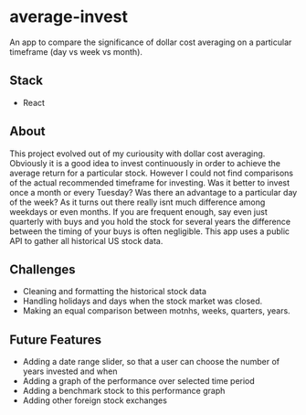 # average-invest

An app to compare the significance of dollar cost averaging on a particular timeframe (day vs week vs month).

## Stack

- React

## About

This project evolved out of my curiousity with dollar cost averaging. Obviously it is a good idea to invest continuously in order to achieve the average return for a particular stock. However I could not find comparisons of the actual recommended timeframe for investing. Was it better to invest once a month or every Tuesday? Was there an advantage to a particular day of the week? As it turns out there really isnt much difference among weekdays or even months. If you are frequent enough, say even just quarterly with buys and you hold the stock for several years the difference between the timing of your buys is often negligible. This app uses a public API to gather all historical US stock data.    

## Challenges

- Cleaning and formatting the historical stock data
- Handling holidays and days when the stock market was closed.
- Making an equal comparison between motnhs, weeks, quarters, years.
  

## Future Features

- Adding a date range slider, so that a user can choose the number of years invested and when
- Adding a graph of the performance over selected time period
- Adding a benchmark stock to this performance graph
- Adding other foreign stock exchanges
